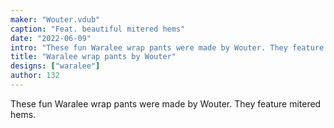 ```yaml
---
maker: "Wouter.vdub"
caption: "Feat. beautiful mitered hems"
date: "2022-06-09"
intro: "These fun Waralee wrap pants were made by Wouter. They feature mitered hems."
title: "Waralee wrap pants by Wouter"
designs: ["waralee"]
author: 132
---
```


These fun Waralee wrap pants were made by Wouter. They feature mitered hems.

